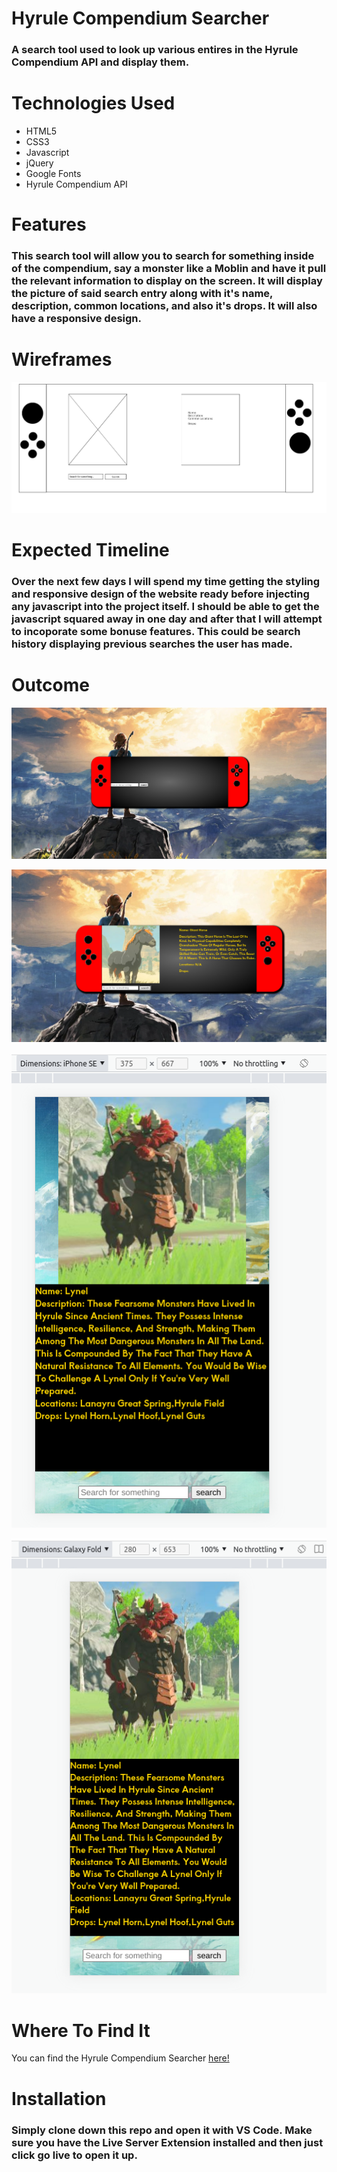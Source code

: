 # Hyrule Compendium Searcher
### A search tool used to look up various entires in the Hyrule Compendium API and display them.

# Technologies Used
- HTML5
- CSS3
- Javascript
- jQuery
- Google Fonts
- Hyrule Compendium API

# Features
### This search tool will allow you to search for something inside of the compendium, say a monster like a Moblin and have it pull the relevant information to display on the screen. It will display the picture of said search entry along with it's name, description, common locations, and also it's drops. It will also have a responsive design.

# Wireframes
![Wireframe of a Nintendo Switch](/Hyrule/images/Wireframe1.png)

# Expected Timeline
### Over the next few days I will spend my time getting the styling and responsive design of the website ready before injecting any javascript into the project itself. I should be able to get the javascript squared away in one day and after that I will attempt to incoporate some bonuse features. This could be search history displaying previous searches the user has made.

# Outcome
![Initial State of the site](/Hyrule/images/initial.png)

![Results after a search](/Hyrule/images/result.png)

![Site on an iPhone SE](/Hyrule/images/iphonese.png)

![Site on a Galaxy Fold](/Hyrule/images/galaxyfold.png)

# Where To Find It
You can find the Hyrule Compendium Searcher [here!](https://hyrule-compendium-searcher.onrender.com/)

# Installation
### Simply clone down this repo and open it with VS Code. Make sure you have the Live Server Extension installed and then just click go live to open it up.